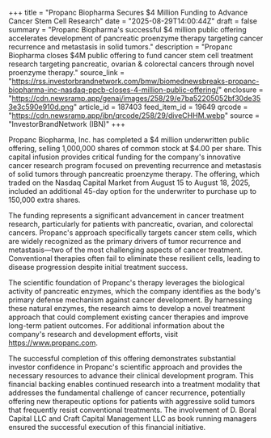 +++
title = "Propanc Biopharma Secures $4 Million Funding to Advance Cancer Stem Cell Research"
date = "2025-08-29T14:00:44Z"
draft = false
summary = "Propanc Biopharma's successful $4 million public offering accelerates development of pancreatic proenzyme therapy targeting cancer recurrence and metastasis in solid tumors."
description = "Propanc Biopharma closes $4M public offering to fund cancer stem cell treatment research targeting pancreatic, ovarian & colorectal cancers through novel proenzyme therapy."
source_link = "https://rss.investorbrandnetwork.com/bmw/biomednewsbreaks-propanc-biopharma-inc-nasdaq-ppcb-closes-4-million-public-offering/"
enclosure = "https://cdn.newsramp.app/genai/images/258/29/e7ba52205052bf30de353e3c590e910d.png"
article_id = 187403
feed_item_id = 19649
qrcode = "https://cdn.newsramp.app/ibn/qrcode/258/29/diveCHHM.webp"
source = "InvestorBrandNetwork (IBN)"
+++

<p>Propanc Biopharma, Inc. has completed a $4 million underwritten public offering, selling 1,000,000 shares of common stock at $4.00 per share. This capital infusion provides critical funding for the company's innovative cancer research program focused on preventing recurrence and metastasis of solid tumors through pancreatic proenzyme therapy. The offering, which traded on the Nasdaq Capital Market from August 15 to August 18, 2025, included an additional 45-day option for the underwriter to purchase up to 150,000 extra shares.</p><p>The funding represents a significant advancement in cancer treatment research, particularly for patients with pancreatic, ovarian, and colorectal cancers. Propanc's approach specifically targets cancer stem cells, which are widely recognized as the primary drivers of tumor recurrence and metastasis—two of the most challenging aspects of cancer treatment. Conventional therapies often fail to eliminate these resilient cells, leading to disease progression despite initial treatment success.</p><p>The scientific foundation of Propanc's therapy leverages the biological activity of pancreatic enzymes, which the company identifies as the body's primary defense mechanism against cancer development. By harnessing these natural enzymes, the research aims to develop a novel treatment approach that could complement existing cancer therapies and improve long-term patient outcomes. For additional information about the company's research and development efforts, visit <a href="https://www.propanc.com" rel="nofollow" target="_blank">https://www.propanc.com</a>.</p><p>The successful completion of this offering demonstrates substantial investor confidence in Propanc's scientific approach and provides the necessary resources to advance their clinical development program. This financial backing enables continued research into a treatment modality that addresses the fundamental challenge of cancer recurrence, potentially offering new therapeutic options for patients with aggressive solid tumors that frequently resist conventional treatments. The involvement of D. Boral Capital LLC and Craft Capital Management LLC as book running managers ensured the successful execution of this financial initiative.</p>
